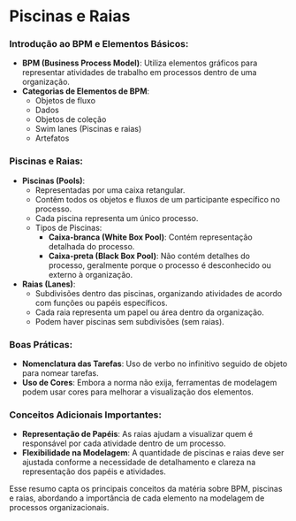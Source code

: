 # Piscinas e Raias

### Introdução ao BPM e Elementos Básicos:

- **BPM (Business Process Model)**: Utiliza elementos gráficos para representar atividades de trabalho em processos dentro de uma organização.
- **Categorias de Elementos de BPM**:
    - Objetos de fluxo
    - Dados
    - Objetos de coleção
    - Swim lanes (Piscinas e raias)
    - Artefatos

### Piscinas e Raias:

- **Piscinas (Pools)**:
    - Representadas por uma caixa retangular.
    - Contêm todos os objetos e fluxos de um participante específico no processo.
    - Cada piscina representa um único processo.
    - Tipos de Piscinas:
        - **Caixa-branca (White Box Pool)**: Contém representação detalhada do processo.
        - **Caixa-preta (Black Box Pool)**: Não contém detalhes do processo, geralmente porque o processo é desconhecido ou externo à organização.
- **Raias (Lanes)**:
    - Subdivisões dentro das piscinas, organizando atividades de acordo com funções ou papéis específicos.
    - Cada raia representa um papel ou área dentro da organização.
    - Podem haver piscinas sem subdivisões (sem raias).

### Boas Práticas:

- **Nomenclatura das Tarefas**: Uso de verbo no infinitivo seguido de objeto para nomear tarefas.
- **Uso de Cores**: Embora a norma não exija, ferramentas de modelagem podem usar cores para melhorar a visualização dos elementos.

### Conceitos Adicionais Importantes:

- **Representação de Papéis**: As raias ajudam a visualizar quem é responsável por cada atividade dentro de um processo.
- **Flexibilidade na Modelagem**: A quantidade de piscinas e raias deve ser ajustada conforme a necessidade de detalhamento e clareza na representação dos papéis e atividades.

Esse resumo capta os principais conceitos da matéria sobre BPM, piscinas e raias, abordando a importância de cada elemento na modelagem de processos organizacionais.